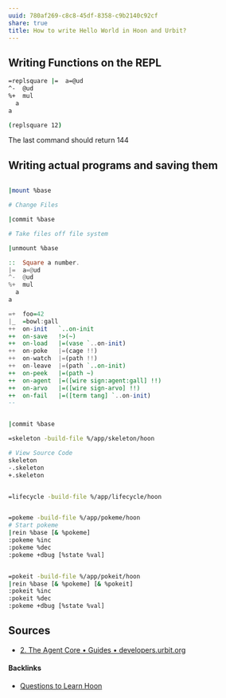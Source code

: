```yaml
---
uuid: 780af269-c8c8-45df-8358-c9b2140c92cf
share: true
title: How to write Hello World in Hoon and Urbit?
---
```

## Writing Functions on the REPL

``` bash
=replsquare |=  a=@ud
^-  @ud
%+  mul
  a
a
```

``` bash
(replsquare 12)
```

The last command should return 144

## Writing actual programs and saving them

``` bash

|mount %base

# Change Files

|commit %base

# Take files off file system

|unmount %base

```

``` haskell
::  Square a number.
|=  a=@ud
^-  @ud
%+  mul
  a
a
```



``` haskell
=+  foo=42
|_  =bowl:gall
++  on-init   `..on-init
++  on-save   !>(~)
++  on-load   |=(vase `..on-init)
++  on-poke   |=(cage !!)
++  on-watch  |=(path !!)
++  on-leave  |=(path `..on-init)
++  on-peek   |=(path ~)
++  on-agent  |=([wire sign:agent:gall] !!)
++  on-arvo   |=([wire sign-arvo] !!)
++  on-fail   |=([term tang] `..on-init)
--
``` 

``` bash

|commit %base

=skeleton -build-file %/app/skeleton/hoon

# View Source Code
skeleton
-.skeleton
+.skeleton

```


``` bash

=lifecycle -build-file %/app/lifecycle/hoon


=pokeme -build-file %/app/pokeme/hoon
# Start pokeme
|rein %base [& %pokeme]
:pokeme %inc
:pokeme %dec
:pokeme +dbug [%state %val]


=pokeit -build-file %/app/pokeit/hoon
|rein %base [& %pokeme] [& %pokeit]
:pokeit %inc
:pokeit %dec
:pokeme +dbug [%state %val]

```

## Sources

* [2. The Agent Core • Guides • developers.urbit.org](https://developers.urbit.org/guides/core/app-school/2-agent)

#### Backlinks

* [Questions to Learn Hoon](/ac3f27d3-cec7-4fb7-b0cf-e29269210256)